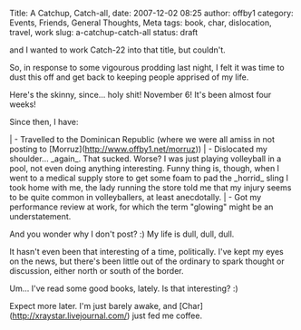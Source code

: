 Title: A Catchup, Catch-all,
date: 2007-12-02 08:25
author: offby1
category: Events, Friends, General Thoughts, Meta
tags: book, char, dislocation, travel, work
slug: a-catchup-catch-all
status: draft

and I wanted to work Catch-22 into that title, but couldn\'t.

So, in response to some vigourous prodding last night, I felt it was time to dust this off and get back to keeping people apprised of my life.

Here\'s the skinny, since\... holy shit! November 6! It\'s been almost four weeks!

Since then, I have:

| - Travelled to the Dominican Republic (where we were all amiss in not posting to \[Morruz\](<http://www.offby1.net/morruz>))
| - Dislocated my shoulder\... \_again\_. That sucked. Worse? I was just playing volleyball in a pool, not even doing anything interesting. Funny thing is, though, when I went to a medical supply store to get some foam to pad the \_horrid\_ sling I took home with me, the lady running the store told me that my injury seems to be quite common in volleyballers, at least anecdotally.
| - Got my performance review at work, for which the term \"glowing\" might be an understatement.

And you wonder why I don\'t post? :) My life is dull, dull, dull.

It hasn\'t even been that interesting of a time, politically. I\'ve kept my eyes on the news, but there\'s been little out of the ordinary to spark thought or discussion, either north or south of the border.

Um\... I\'ve read some good books, lately. Is that interesting? :)

Expect more later. I\'m just barely awake, and \[Char\](<http://xraystar.livejournal.com/>) just fed me coffee.
